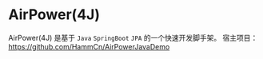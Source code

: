 # AirPower(4J)

AirPower(4J) 是基于 ```Java``` ```SpringBoot``` ```JPA``` 的一个快速开发脚手架。 宿主项目： https://github.com/HammCn/AirPowerJavaDemo
